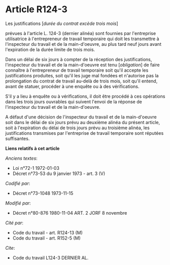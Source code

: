 # Article R124-3

Les justifications [*durée du contrat excède trois mois*]

prévues à l'article L. 124-3 (dernier alinéa) sont fournies par l'entreprise utilisatrice à l'entrepreneur de travail
temporaire qui doit les transmettre à l'inspecteur du travail et de la main-d'oeuvre, au plus tard neuf jours avant
l'expiration de la durée limite de trois mois.

Dans un délai de six jours à compter de la réception des justifications, l'inspecteur du travail et de la main-d'oeuvre est
tenu [*obligation*] de faire connaître à l'entrepreneur de travail temporaire soit qu'il accepte les justifications
produites, soit qu'il les juge mal fondées et n'autorise pas la prolongation du contrat de travail au-delà de trois mois,
soit qu'il entend, avant de statuer, procéder à une enquête ou à des vérifications.

S'il y a lieu à enquête ou à vérifications, il doit être procédé à ces opérations dans les trois jours ouvrables qui suivent
l'envoi de la réponse de l'inspecteur du travail et de la main-d'oeuvre.

A défaut d'une décision de l'inspecteur du travail et de la main-d'oeuvre soit dans le délai de six jours prévu au deuxième
alinéa du présent article, soit à l'expiration du délai de trois jours prévu au troisième alinéa, les justifications
transmises par l'entreprise de travail temporaire sont réputées suffisantes.

**Liens relatifs à cet article**

_Anciens textes_:

  - Loi n°72-1 1972-01-03
  - Décret n°73-53 du 9 janvier 1973 - art. 3 (V)

_Codifié par_:

  - Décret n°73-1048 1973-11-15

_Modifié par_:

  - Décret n°80-876 1980-11-04 ART. 2 JORF 8 novembre

_Cité par_:

  - Code du travail - art. R124-13 (M)
  - Code du travail - art. R152-5 (M)

_Cite_:

  - Code du travail L124-3 DERNIER AL.
